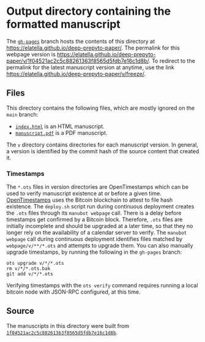 # Output directory containing the formatted manuscript

The [`gh-pages`](https://github.com/elatella/deep-prepyto-paper/tree/gh-pages) branch hosts the contents of this directory at <https://elatella.github.io/deep-prepyto-paper/>.
The permalink for this webpage version is <https://elatella.github.io/deep-prepyto-paper/v/1f04521ac2c5c88261363f8565d5fdb7e16c1d8b/>.
To redirect to the permalink for the latest manuscript version at anytime, use the link <https://elatella.github.io/deep-prepyto-paper/v/freeze/>.

## Files

This directory contains the following files, which are mostly ignored on the `main` branch:

+ [`index.html`](index.html) is an HTML manuscript.
+ [`manuscript.pdf`](manuscript.pdf) is a PDF manuscript.

The `v` directory contains directories for each manuscript version.
In general, a version is identified by the commit hash of the source content that created it.

### Timestamps

The `*.ots` files in version directories are OpenTimestamps which can be used to verify manuscript existence at or before a given time.
[OpenTimestamps](https://opentimestamps.org/) uses the Bitcoin blockchain to attest to file hash existence.
The `deploy.sh` script run during continuous deployment creates the `.ots` files through its `manubot webpage` call.
There is a delay before timestamps get confirmed by a Bitcoin block.
Therefore, `.ots` files are initially incomplete and should be upgraded at a later time, so that they no longer rely on the availability of a calendar server to verify.
The `manubot webpage` call during continuous deployment identifies files matched by `webpage/v/**/*.ots` and attempts to upgrade them.
You can also manually upgrade timestamps, by running the following in the `gh-pages` branch:

```shell
ots upgrade v/*/*.ots
rm v/*/*.ots.bak
git add v/*/*.ots
```

Verifying timestamps with the `ots verify` command requires running a local bitcoin node with JSON-RPC configured, at this time.

## Source

The manuscripts in this directory were built from
[`1f04521ac2c5c88261363f8565d5fdb7e16c1d8b`](https://github.com/elatella/deep-prepyto-paper/commit/1f04521ac2c5c88261363f8565d5fdb7e16c1d8b).
